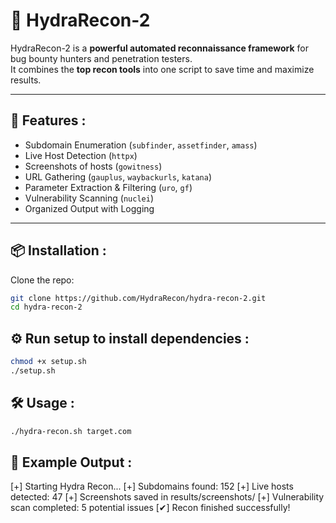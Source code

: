 # 🐉 HydraRecon-2 

HydraRecon-2 is a **powerful automated reconnaissance framework** for bug bounty hunters and penetration testers.  
It combines the **top recon tools** into one script to save time and maximize results.

---

## 🚀 Features :
- Subdomain Enumeration (`subfinder`, `assetfinder`, `amass`)
- Live Host Detection (`httpx`)
- Screenshots of hosts (`gowitness`)
- URL Gathering (`gauplus`, `waybackurls`, `katana`)
- Parameter Extraction & Filtering (`uro`, `gf`)
- Vulnerability Scanning (`nuclei`)
- Organized Output with Logging

---

## 📦 Installation :

Clone the repo:
```bash
git clone https://github.com/HydraRecon/hydra-recon-2.git
cd hydra-recon-2
```

## ⚙️ Run setup to install dependencies :
```bash
chmod +x setup.sh
./setup.sh
```

## 🛠️ Usage :
```bash
./hydra-recon.sh target.com
```

## 📝 Example Output :

[+] Starting Hydra Recon...
[+] Subdomains found: 152
[+] Live hosts detected: 47
[+] Screenshots saved in results/screenshots/
[+] Vulnerability scan completed: 5 potential issues
[✔] Recon finished successfully!
